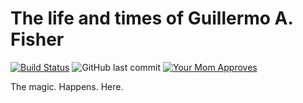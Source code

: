 # The life and times of Guillermo A. Fisher
[![Build Status](https://img.shields.io/travis/guillermoandrae/guillermo.svg?style=flat-square)](https://travis-ci.org/guillermoandrae/guillermo) ![GitHub last commit](https://img.shields.io/github/last-commit/guillermoandrae/guillermo.svg?style=flat-square) [![Your Mom Approves](https://img.shields.io/badge/approved%20by-your%20mom-green.svg?style=flat-square)](https://guillermoandraefisher.com)

The magic. Happens. Here.